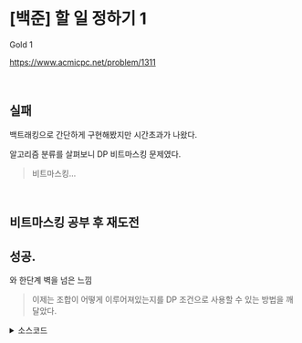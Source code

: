 # [백준] 할 일 정하기 1

Gold 1

https://www.acmicpc.net/problem/1311

<br>

## 실패

백트래킹으로 간단하게 구현해봤지만 시간초과가 나왔다.

알고리즘 분류를 살펴보니 DP 비트마스킹 문제였다.

> 비트마스킹...

<br>

## 비트마스킹 공부 후 재도전

## 성공.

와 한단계 벽을 넘은 느낌

> 이제는 조합이 어떻게 이루어져있는지를 DP 조건으로 사용할 수 있는 방법을 깨달았다.

<details><summary>소스코드</summary>

```java
import java.io.BufferedReader;
import java.io.InputStreamReader;
import java.util.Arrays;

class Main {

    final int INF = 987654321;

    int N;
    int[][] D;
    int[][] dp;

    int f(int i, int bitMask) {
        if (i == N) return 0;
        if (dp[i][bitMask] != -1) return dp[i][bitMask];

        int ret = INF;
        for (int j = 0; j < N; j++) {
            if ((bitMask >> j) % 2 == 1) continue;

            int nextBitMask = bitMask + (1 << j);
            ret = Math.min(ret, f(i + 1, nextBitMask) + D[i][j]);
        }
        return dp[i][bitMask] = ret;
    }

    void run() throws Exception {
        BufferedReader br = new BufferedReader(new InputStreamReader(System.in));
        StringBuilder sb = new StringBuilder();

        N = Integer.parseInt(br.readLine());
        D = new int[N][N];
        for (int i = 0; i < N; i++) {
            D[i] = Arrays.stream(br.readLine().split(" ")).mapToInt(Integer::parseInt).toArray();
        }
        dp = new int[N][(int) Math.pow(2, 20) - 1];
        for(int[] rows : dp) Arrays.fill(rows, -1);

        int answer = f(0, 0);
        System.out.println(answer);

        br.close();
    }

    public static void main(String[] args) throws Exception {
        new Main().run();
    }
}
```

</details>